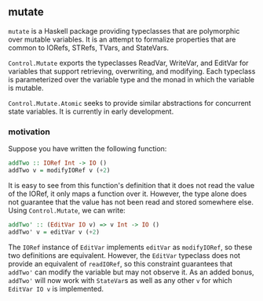 ## mutate

`mutate` is a Haskell package providing typeclasses that are polymorphic over
mutable variables. It is an attempt to formalize properties that are common to
IORefs, STRefs, TVars, and StateVars.

`Control.Mutate` exports the typeclasses ReadVar, WriteVar, and EditVar for
variables that support retrieving, overwriting, and modifying. Each typeclass
is parameterized over the variable type and the monad in which the variable is
mutable.

`Control.Mutate.Atomic` seeks to provide similar abstractions for concurrent
state variables. It is currently in early development.


### motivation

Suppose you have written the following function:

```haskell
addTwo :: IORef Int -> IO ()
addTwo v = modifyIORef v (+2)
```

It is easy to see from this function's definition that it does not read the
value of the IORef, it only maps a function over it. However, the type alone
does not guarantee that the value has not been read and stored somewhere else.
Using `Control.Mutate`, we can write:

```haskell
addTwo' :: (EditVar IO v) => v Int -> IO ()
addTwo' v = editVar v (+2)
```

The `IORef` instance of `EditVar` implements `editVar` as `modifyIORef`, so
these two definitions are equivalent. However, the `EditVar` typeclass does not
provide an equivalent of `readIORef`, so this constraint guarantees that
`addTwo'` can modify the variable but may not observe it. As an added bonus,
`addTwo'` will now work with `StateVar`s as well as any other `v` for which
`EditVar IO v` is implemented.
